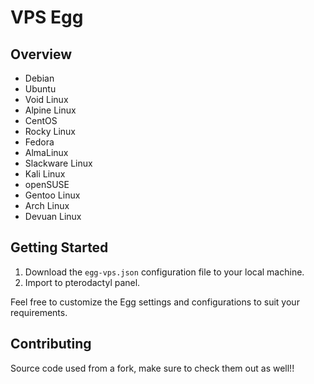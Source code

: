 # VPS Egg


## Overview

- Debian
- Ubuntu
- Void Linux
- Alpine Linux
- CentOS
- Rocky Linux
- Fedora
- AlmaLinux
- Slackware Linux
- Kali Linux
- openSUSE
- Gentoo Linux
- Arch Linux
- Devuan Linux

## Getting Started

1. Download the `egg-vps.json` configuration file to your local machine.
2. Import to pterodactyl panel.

Feel free to customize the Egg settings and configurations to suit your requirements.

## Contributing

Source code used from a fork, make sure to check them out as well!!

